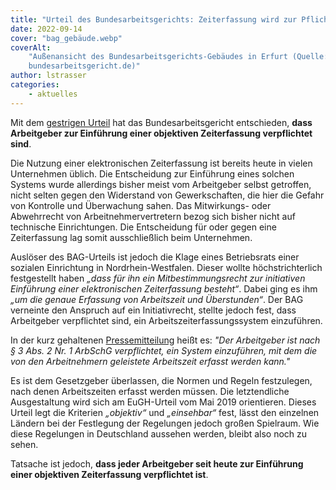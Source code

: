 ```yaml
---
title: "Urteil des Bundesarbeitsgerichts: Zeiterfassung wird zur Pflicht"
date: 2022-09-14
cover: "bag_gebäude.webp"
coverAlt:
    "Außenansicht des Bundesarbeitsgerichts-Gebäudes in Erfurt (Quelle:
    bundesarbeitsgericht.de)"
author: lstrasser
categories:
    - aktuelles
---
```


Mit dem
[gestrigen Urteil](https://www.bundesarbeitsgericht.de/presse/einfuehrung-elektronischer-zeiterfassung-initiativrecht-des-betriebsrats/)
hat das Bundesarbeitsgericht entschieden, **dass Arbeitgeber zur Einführung
einer objektiven Zeiterfassung verpflichtet sind**.

Die Nutzung einer elektronischen Zeiterfassung ist bereits heute in vielen
Unternehmen üblich. Die Entscheidung zur Einführung eines solchen Systems wurde
allerdings bisher meist vom Arbeitgeber selbst getroffen, nicht selten gegen den
Widerstand von Gewerkschaften, die hier die Gefahr von Kontrolle und Überwachung
sahen. Das Mitwirkungs- oder Abwehrrecht von Arbeitnehmervertretern bezog sich
bisher nicht auf technische Einrichtungen. Die Entscheidung für oder gegen eine
Zeiterfassung lag somit ausschließlich beim Unternehmen.

Auslöser des BAG-Urteils ist jedoch die Klage eines Betriebsrats einer sozialen
Einrichtung in Nordrhein-Westfalen. Dieser wollte höchstrichterlich festgestellt
haben <cite>„dass für ihn ein Mitbestimmungsrecht zur initiativen Einführung
einer elektronischen Zeiterfassung besteht“</cite>. Dabei ging es ihm <cite>„um
die genaue Erfassung von Arbeitszeit und Überstunden“</cite>. Der BAG verneinte
den Anspruch auf ein Initiativrecht, stellte jedoch fest, dass Arbeitgeber
verpflichtet sind, ein Arbeitszeiterfassungssystem einzuführen.

In der kurz gehaltenen
[Pressemitteilung](https://www.bundesarbeitsgericht.de/presse/einfuehrung-elektronischer-zeiterfassung-initiativrecht-des-betriebsrats/)
heißt es: <cite>"Der Arbeitgeber ist nach § 3 Abs. 2 Nr. 1 ArbSchG verpflichtet,
ein System einzuführen, mit dem die von den Arbeitnehmern geleistete Arbeitszeit
erfasst werden kann."</cite>

Es ist dem Gesetzgeber überlassen, die Normen und Regeln festzulegen, nach denen
Arbeitszeiten erfasst werden müssen. Die letztendliche Ausgestaltung wird sich
am EuGH-Urteil vom Mai 2019 orientieren. Dieses Urteil legt die Kriterien
<cite>„objektiv“</cite> und <cite>„einsehbar“</cite> fest, lässt den einzelnen
Ländern bei der Festlegung der Regelungen jedoch großen Spielraum. Wie diese
Regelungen in Deutschland aussehen werden, bleibt also noch zu sehen.

Tatsache ist jedoch, **dass jeder Arbeitgeber seit heute zur Einführung einer
objektiven Zeiterfassung verpflichtet ist**.
